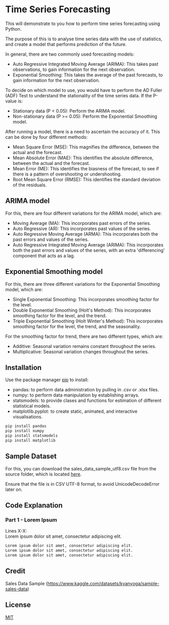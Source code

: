 # Time Series Forecasting

This will demonstrate to you how to perform time series forecasting using Python.

The purpose of this is to analyse time series data with the use of statistics, and create a model that performs prediction of the future.

In general, there are two commonly used forecasting models:

- Auto Regressive Integrated Moving Average (ARIMA): This takes past observations, to gain information for the next observation.
- Exponential Smoothing: This takes the average of the past forecasts, to gain information for the next observation.

To decide on which model to use, you would have to perform the AD Fuller (ADF) Test to understand the stationality of the time series data. If the P-value is:

- Stationary data (P < 0.05): Perform the ARIMA model.
- Non-stationary data (P >= 0.05): Perform the Exponential Smoothing model.

After running a model, there is a need to ascertain the accuracy of it. This can be done by four different methods:

- Mean Square Error (MSE): This magnifies the difference, between the actual and the forecast.
- Mean Absolute Error (MAE): This identifies the absolute difference, between the actual and the forecast.
- Mean Error (ME): This identifies the biasness of the forecast, to see if there is a pattern of overshooting or undershooting.
- Root Mean Square Error (RMSE): This identifies the standard deviation of the residuals.

## ARIMA model

For this, there are four different variations for the ARIMA model, which are:

- Moving Average (MA):  This incorporates past errors of the series.
- Auto Regressive (AR): This incorporates past values of the series.
- Auto Regressive Moving Average (ARMA): This incorporates both the past errors and values of the series.
- Auto Regressive Integrated Moving Average (ARIMA): This incorporates both the past errors and values of the series, with an extra 'differencing' component that acts as a lag.

## Exponential Smoothing model

For this, there are three different variations for the Exponential Smoothing model, which are:

- Single Exponential Smoothing: This incorporates smoothing factor for the level.
- Double Exponential Smoothing (Holt's Method): This incorporates smoothing factor for the level, and the trend.
- Triple Exponential Smoothing (Holt Winter's Method): This incorporates smoothing factor for the level, the trend, and the seasonality.

For the smoothing factor for trend, there are two different types, which are:

- Additive: Seasonal variation remains constant throughout the series.
- Multiplicative: Seasonal variation changes throughout the series.

## Installation

Use the package manager [pip](https://pip.pypa.io/en/stable/) to install:

- pandas: to perform data administration by pulling in .csv or .xlsx files.
- numpy: to perform data manipulation by establishing arrays.
- statsmodels: to provide clases and functions for estimation of different statistical models.
- matplotlib.pyplot: to create static, animated, and interactive visualisations.

```bash
pip install pandas
pip install numpy
pip install statsmodels
pip install matplotlib
```

## Sample Dataset

For this, you can download the sales_data_sample_utf8.csv file from the source folder, which is located [here](https://github.com/dwoo-work/MultiCriteriaABC.Analysis/blob/main/src).

Ensure that the file is in CSV UTF-8 format, to avoid UnicodeDecodeError later on.

## Code Explanation

### Part 1 - Lorem Ipsum

Lines X-X:  
Lorem ipsum dolor sit amet, consectetur adipiscing elit.
```python   
Lorem ipsum dolor sit amet, consectetur adipiscing elit.
Lorem ipsum dolor sit amet, consectetur adipiscing elit.
Lorem ipsum dolor sit amet, consectetur adipiscing elit.
```

## Credit

Sales Data Sample (https://www.kaggle.com/datasets/kyanyoga/sample-sales-data)

## License

[MIT](https://choosealicense.com/licenses/mit/)